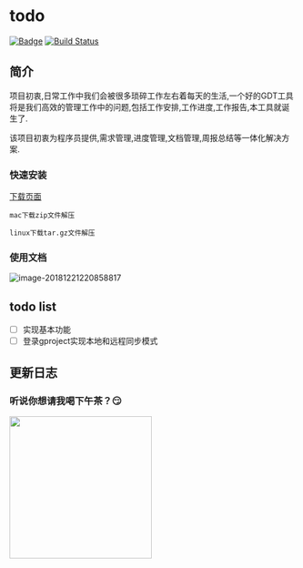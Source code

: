 # todo

[![Badge](https://img.shields.io/badge/link-996.icu-red.svg)](https://996.icu/#/zh_CN)  [![Build Status](https://travis-ci.org/cn100800/todo.svg?branch=master)](https://travis-ci.org/cn100800/todo)

## 简介

项目初衷,日常工作中我们会被很多琐碎工作左右着每天的生活,一个好的GDT工具将是我们高效的管理工作中的问题,包括工作安排,工作进度,工作报告,本工具就诞生了.

该项目初衷为程序员提供,需求管理,进度管理,文档管理,周报总结等一体化解决方案.

### 快速安装

[下载页面](https://github.com/freecracy/todo/releases)

    mac下载zip文件解压
    
    linux下载tar.gz文件解压

### 使用文档

![image-20181221220858817](https://ws2.sinaimg.cn/large/006tNbRwly1fyepzkcv0oj30rq0gejt4.jpg)

## todo list 
- [ ] 实现基本功能
- [ ] 登录gproject实现本地和远程同步模式  

## 更新日志

### 听说你想请我喝下午茶？😏

<!--![Wechat](Wechat.jpeg)-->
<div><img width="250" height="250" src="https://ws2.sinaimg.cn/large/006tNc79ly1g2mqq0ocvpj30lk0kywlq.jpg"/></div>

<!-- before_install
install
before_script
script
aftersuccess or afterfailure
[OPTIONAL] before_deploy
[OPTIONAL] deploy
[OPTIONAL] after_deploy
after_script -->
